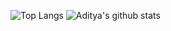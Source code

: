 ![Top Langs](https://github-readme-stats.vercel.app/api/top-langs/?username=HADES-01)
![Aditya's github stats](https://github-readme-stats.vercel.app/api?username=HADES-01&show_icons=true)


